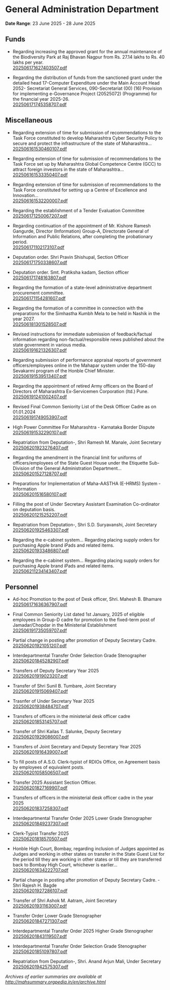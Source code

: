 # General Administration Department

**Date Range**: 23 June 2025 - 28 June 2025


## Funds
- Regarding increasing the approved grant for the annual maintenance of the Biodiversity Park at Raj Bhavan Nagpur from Rs. 27.14 lakhs to Rs. 40 lakhs per year.\
  [202506171627403507.pdf](https://gr.maharashtra.gov.in/Site/Upload/Government%20Resolutions/English/202506171627403507.pdf)

- Regarding the distribution of funds from the sanctioned grant under the detailed head 17-Computer Expenditure under the Main Account Head 2052- Secretariat General Services, 090-Secretariat (00) (16) Provision for implementing e-Governance Project (20525072) (Programme) for the financial year 2025-26.\
  [202506171745358707.pdf](https://gr.maharashtra.gov.in/Site/Upload/Government%20Resolutions/English/202506171745358707.pdf)

## Miscellaneous
- Regarding extension of time for submission of recommendations to the Task Force constituted to develop Maharashtra Cyber Security Policy to secure and protect the infrastructure of the state of Maharashtra...\
  [202506161530460107.pdf](https://gr.maharashtra.gov.in/Site/Upload/Government%20Resolutions/English/202506161530460107.pdf)

- Regarding extension of time for submission of recommendations to the Task Force set up by Maharashtra Global Competence Centre (GCC) to attract foreign investors in the state of Maharashtra...\
  [202506161533350407.pdf](https://gr.maharashtra.gov.in/Site/Upload/Government%20Resolutions/English/202506161533350407.pdf)

- Regarding extension of time for submission of recommendations to the Task Force constituted for setting up a Centre of Excellence and Innovation...\
  [202506161532200007.pdf](https://gr.maharashtra.gov.in/Site/Upload/Government%20Resolutions/English/202506161532200007.pdf)

- Regarding the establishment of a Tender Evaluation Committee\
  [202506171250067207.pdf](https://gr.maharashtra.gov.in/Site/Upload/Government%20Resolutions/English/202506171250067207.pdf)

- Regarding continuation of the appointment of Mr. Kishore Ramesh Gangurde, Director (Information) Group-A, Directorate General of Information and Public Relations, after completing the probationary period.\
  [202506171102173107.pdf](https://gr.maharashtra.gov.in/Site/Upload/Government%20Resolutions/English/202506171102173107....pdf)

- Deputation order. Shri Pravin Shishupal, Section Officer\
  [202506171750338607.pdf](https://gr.maharashtra.gov.in/Site/Upload/Government%20Resolutions/English/202506171750338607.pdf)

- Deputation order. Smt. Pratiksha kadam, Section officer\
  [202506171748163807.pdf](https://gr.maharashtra.gov.in/Site/Upload/Government%20Resolutions/English/202506171748163807.pdf)

- Regarding the formation of a state-level administrative department procurement committee.\
  [202506171154281607.pdf](https://gr.maharashtra.gov.in/Site/Upload/Government%20Resolutions/English/202506171154281607.pdf)

- Regarding the formation of a committee in connection with the preparations for the Simhastha Kumbh Mela to be held in Nashik in the year 2027.\
  [202506181301528507.pdf](https://gr.maharashtra.gov.in/Site/Upload/Government%20Resolutions/English/202506181301528507.pdf)

- Revised instructions for immediate submission of feedback/factual information regarding non-factual/responsible news published about the state government in various media.\
  [202506191621326307.pdf](https://gr.maharashtra.gov.in/Site/Upload/Government%20Resolutions/English/202506191621326307.pdf)

- Regarding submission of performance appraisal reports of government officers/employees online in the Mahapar system under the 150-day Sevakarmi program of the Honble Chief Minister.\
  [202506191539513407.pdf](https://gr.maharashtra.gov.in/Site/Upload/Government%20Resolutions/English/202506191539513407.pdf)

- Regarding the appointment of retired Army officers on the Board of Directors of Maharashtra Ex-Servicemen Corporation (ltd.) Pune.\
  [202506191241002407.pdf](https://gr.maharashtra.gov.in/Site/Upload/Government%20Resolutions/English/202506191241002407.pdf)

- Revised Final Common Seniority List of the Desk Officer Cadre as on 01.01.2024\
  [202506191749053907.pdf](https://gr.maharashtra.gov.in/Site/Upload/Government%20Resolutions/English/202506191749053907.pdf)

- High Power Committee For Maharashtra - Karnataka Border Dispute\
  [202506191532290107.pdf](https://gr.maharashtra.gov.in/Site/Upload/Government%20Resolutions/English/202506191532290107.pdf)

- Repatriation from Deputation-, Shri Ramesh  M. Manale, Joint Secretary\
  [202506201923276407.pdf](https://gr.maharashtra.gov.in/Site/Upload/Government%20Resolutions/English/202506201923276407.pdf)

- Regarding the amendment in the financial limit for uniforms of officers/employees of the State Guest House under the Etiquette Sub-Division of the General Administration Department...\
  [202506201527128707.pdf](https://gr.maharashtra.gov.in/Site/Upload/Government%20Resolutions/English/202506201527128707.pdf)

- Preparations for Implementation of Maha-AASTHA (E-HRMS) System - Information\
  [202506201516580107.pdf](https://gr.maharashtra.gov.in/Site/Upload/Government%20Resolutions/English/202506201516580107.pdf)

- Filling the post of Under Secretary  Assistant Examination Co-ordinator on deputation basis.\
  [202506201215252207.pdf](https://gr.maharashtra.gov.in/Site/Upload/Government%20Resolutions/English/202506201215252207.pdf)

- Repatriation from Deputation-, Shri  S.D. Suryavanshi, Joint Secretary\
  [202506201925463307.pdf](https://gr.maharashtra.gov.in/Site/Upload/Government%20Resolutions/English/202506201925463307.pdf)

- Regarding the e-cabinet system... Regarding placing supply orders for purchasing Apple brand iPads and related items.\
  [202506201933486807.pdf](https://gr.maharashtra.gov.in/Site/Upload/Government%20Resolutions/English/202506201933486807.pdf)

- Regarding the e-cabinet system... Regarding placing supply orders for purchasing Apple brand iPads and related items.\
  [202506211234143407.pdf](https://gr.maharashtra.gov.in/Site/Upload/Government%20Resolutions/English/202506211234143407.pdf.pdf)

## Personnel
- Ad-hoc Promotion to the post of Desk officer, Shri. Mahesh B. Bhamare\
  [202506171636367907.pdf](https://gr.maharashtra.gov.in/Site/Upload/Government%20Resolutions/English/202506171636367907.pdf)

- Final Common Seniority List dated 1st January, 2025 of eligible employees in Group-D cadre for promotion to the fixed-term post of Jamadar/Chopdar in the Ministerial Establishment\
  [202506191735059707.pdf](https://gr.maharashtra.gov.in/Site/Upload/Government%20Resolutions/English/202506191735059707.pdf)

- Partial change in posting after promotion of  Deputy Secretary Cadre.\
  [202506201921051207.pdf](https://gr.maharashtra.gov.in/Site/Upload/Government%20Resolutions/English/202506201921051207.pdf)

- Interdepartmental Transfer Order Selection Grade Stenographer\
  [202506201845282907.pdf](https://gr.maharashtra.gov.in/Site/Upload/Government%20Resolutions/English/202506201845282907.pdf)

- Transfers of Deputy Secretary Year 2025\
  [202506201919023207.pdf](https://gr.maharashtra.gov.in/Site/Upload/Government%20Resolutions/English/202506201919023207.pdf)

- Transfer of Shri Sunil B. Tumbare, Joint Secretary\
  [202506201915069407.pdf](https://gr.maharashtra.gov.in/Site/Upload/Government%20Resolutions/English/202506201915069407.pdf)

- Trasnfer of Under Secretary Year 2025\
  [202506201938484707.pdf](https://gr.maharashtra.gov.in/Site/Upload/Government%20Resolutions/English/202506201938484707.pdf)

- Transfers of officers in the ministerial desk officer cadre\
  [202506201853145707.pdf](https://gr.maharashtra.gov.in/Site/Upload/Government%20Resolutions/English/202506201853145707.pdf)

- Transfer of Shri Kailas T. Salunke, Deputy Secretary\
  [202506201929086007.pdf](https://gr.maharashtra.gov.in/Site/Upload/Government%20Resolutions/English/202506201929086007.pdf)

- Transfers of Joint Secretary and Deputy Secretary Year 2025\
  [202506201916439007.pdf](https://gr.maharashtra.gov.in/Site/Upload/Government%20Resolutions/English/202506201916439007.pdf)

- To fill posts of A.S.O.  Clerk-typist of RDIOs Office, on Agreement basis by employees of equivalent posts.\
  [202506201058506507.pdf](https://gr.maharashtra.gov.in/Site/Upload/Government%20Resolutions/English/202506201058506507.pdf)

- Transfer 2025  Assistant Section Officer.\
  [202506201827169907.pdf](https://gr.maharashtra.gov.in/Site/Upload/Government%20Resolutions/English/202506201827169907.pdf)

- Transfers of officers in the ministerial desk officer cadre in the year 2025\
  [202506201837258307.pdf](https://gr.maharashtra.gov.in/Site/Upload/Government%20Resolutions/English/202506201837258307.pdf)

- Interdepartmental Transfer Order 2025 Lower Grade Stenographer\
  [202506201849237307.pdf](https://gr.maharashtra.gov.in/Site/Upload/Government%20Resolutions/English/202506201849237307.pdf)

- Clerk-Typist Transfer 2025\
  [202506201818570507.pdf](https://gr.maharashtra.gov.in/Site/Upload/Government%20Resolutions/English/202506201818570507.pdf)

- Honble High Court, Bombay, regarding inclusion of Judges appointed as Judges and working in other states on transfer in the State Guest List for the period till they are working in other states or till they are transferred back to Bombay High Court, whichever is earlier...\
  [202506201634222707.pdf](https://gr.maharashtra.gov.in/Site/Upload/Government%20Resolutions/English/202506201634222707.pdf)

- Partial change in posting after promotion of  Deputy Secretary Cadre. - Shri Rajesh H. Bagde\
  [202506201927286107.pdf](https://gr.maharashtra.gov.in/Site/Upload/Government%20Resolutions/English/202506201927286107.pdf)

- Transfer of Shri Ashok M. Aatram, Joint Secretary\
  [202506201931163007.pdf](https://gr.maharashtra.gov.in/Site/Upload/Government%20Resolutions/English/202506201931163007.pdf)

- Transfer Order  Lower Grade Stenographer\
  [202506201847271307.pdf](https://gr.maharashtra.gov.in/Site/Upload/Government%20Resolutions/English/202506201847271307.pdf)

- Interdepartmental Transfer Order 2025 Higher Grade Stenographer\
  [202506201843119507.pdf](https://gr.maharashtra.gov.in/Site/Upload/Government%20Resolutions/English/202506201843119507.pdf)

- Interdepartmental Transfer Order Selection Grade Stenographer\
  [202506201851097807.pdf](https://gr.maharashtra.gov.in/Site/Upload/Government%20Resolutions/English/202506201851097807.pdf)

- Repatriation from Deputation-, Shri. Anand Arjun Mali, Under Secretary\
  [202506201942575307.pdf](https://gr.maharashtra.gov.in/Site/Upload/Government%20Resolutions/English/202506201942575307.pdf)


*Archives of earlier summaries are available at http://mahsummary.orgpedia.in/en/archive.html*